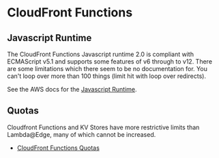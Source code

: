 # CloudFront Functions

## Javascript Runtime

The CloudFront Functions Javascript runtime 2.0 is compliant with ECMAScript v5.1 and supports some features of v6 through to v12. There are some limitations which there seem to be no documentation for. You can't loop over more than 100 things (limit hit with loop over redirects).
 
See the AWS docs for the [Javascript Runtime](https://docs.aws.amazon.com/AmazonCloudFront/latest/DeveloperGuide/functions-javascript-runtime-20.html).

## Quotas

Cloudfront Functions and KV Stores have more restrictive limits than Lambda@Edge, many of which cannot be increased.

* [CloudFront Functions Quotas](https://docs.aws.amazon.com/AmazonCloudFront/latest/DeveloperGuide/cloudfront-limits.html#limits-functions)
